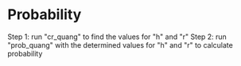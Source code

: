 # Probability
Step 1: run "cr_quang" to find the values for "h" and "r"
Step 2: run "prob_quang" with the determined values for "h" and "r" to calculate probability
